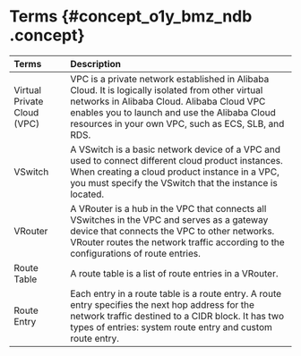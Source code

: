 # Terms {#concept_o1y_bmz_ndb .concept}

|Terms|Description|
|:----|:----------|
|Virtual Private Cloud \(VPC\)|VPC is a private network established in Alibaba Cloud. It is logically isolated from other virtual networks in Alibaba Cloud. Alibaba Cloud VPC enables you to launch and use the Alibaba Cloud resources in your own VPC, such as ECS, SLB, and RDS.|
|VSwitch|A VSwitch is a basic network device of a VPC and used to connect different cloud product instances. When creating a cloud product instance in a VPC, you must specify the VSwitch that the instance is located.|
|VRouter|A VRouter is a hub in the VPC that connects all VSwitches in the VPC and serves as a gateway device that connects the VPC to other networks. VRouter routes the network traffic according to the configurations of route entries.|
|Route Table|A route table is a list of route entries in a VRouter.|
|Route Entry|Each entry in a route table is a route entry. A route entry specifies the next hop address for the network traffic destined to a CIDR block. It has two types of entries: system route entry and custom route entry.|

